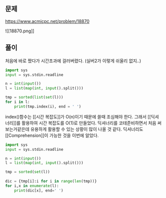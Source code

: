 ---
---

## 문제
https://www.acmicpc.net/problem/18870

![[18870.png]]
## 풀이
처음에 바로 짰다가 시간초과에 걸러버렸다. (실버2가 이렇게 쉬울리 없지..)
```python
import sys
input = sys.stdin.readline

n = int(input())
l = list(map(int, input().split()))

tmp = sorted(list(set(l)))
for i in l:
	print(tmp.index(i), end = ' ')
```

index()함수는 [[시간 복잡도]]가 O(n)이기 때문에 쓸때 조심해야 한다. 그래서 [[딕셔너리]]를 활용하여 시간 복잡도를 O(1)로 만들었다. 
딕셔너리를 코테준비하면서 처음 써보는거같은데 유용하게 활용할 수 있는 상황이 많이 나올 것 같다. 딕셔너리도 [[Comprehension]]이 가능한 것을 이번에 알았다.

```python
import sys  
input = sys.stdin.readline

n = int(input())
l = list(map(int, input().split()))

tmp = sorted(set(l))  
  
dic = {tmp[i]:i for i in range(len(tmp))} 
for i,x in enumerate(l):  
	print(dic[x], end=' ')
```